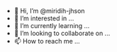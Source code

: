 - 👋 Hi, I’m @miridih-jhson
- 👀 I’m interested in ...
- 🌱 I’m currently learning ...
- 💞️ I’m looking to collaborate on ...
- 📫 How to reach me ...

<!---
miridih-jhson/miridih-jhson is a ✨ special ✨ repository because its `README.md` (this file) appears on your GitHub profile.
You can click the Preview link to take a look at your changes.
--->
